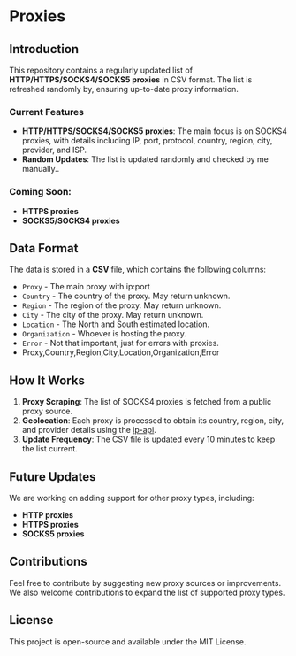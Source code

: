 # Proxies

## Introduction
This repository contains a regularly updated list of **HTTP/HTTPS/SOCKS4/SOCKS5 proxies** in CSV format. The list is refreshed randomly by, ensuring up-to-date proxy information.

### Current Features
- **HTTP/HTTPS/SOCKS4/SOCKS5 proxies**: The main focus is on SOCKS4 proxies, with details including IP, port, protocol, country, region, city, provider, and ISP.
- **Random Updates**: The list is updated randomly and checked by me manually..
  
### Coming Soon:
- **HTTPS proxies**
- **SOCKS5/SOCKS4 proxies**

## Data Format
The data is stored in a **CSV** file, which contains the following columns:
- `Proxy` - The main proxy with ip:port
- `Country` - The country of the proxy. May return unknown.
- `Region` - The region of the proxy. May return unknown.
- `City` - The city of the proxy. May return unknown.
- `Location` - The North and South estimated location.
- `Organization` - Whoever is hosting the proxy.
- `Error` - Not that important, just for errors with proxies.
- Proxy,Country,Region,City,Location,Organization,Error

## How It Works
1. **Proxy Scraping**: The list of SOCKS4 proxies is fetched from a public proxy source.
2. **Geolocation**: Each proxy is processed to obtain its country, region, city, and provider details using the [ip-api](http://ip-api.com).
3. **Update Frequency**: The CSV file is updated every 10 minutes to keep the list current.

## Future Updates
We are working on adding support for other proxy types, including:
- **HTTP proxies**
- **HTTPS proxies**
- **SOCKS5 proxies**

## Contributions
Feel free to contribute by suggesting new proxy sources or improvements. We also welcome contributions to expand the list of supported proxy types.

## License
This project is open-source and available under the MIT License.

